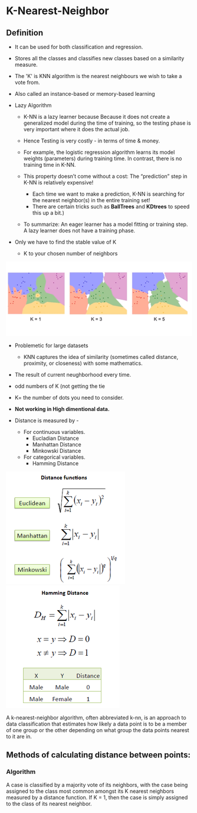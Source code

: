 # K-Nearest-Neighbor
## Definition
* It can be used for both classification and regression.
* Stores all the classes and classifies new classes based on a similarity measure.
* The 'K' is KNN algorithm is the nearest neighbours we wish to take a vote from.
* Also called an instance-based or memory-based learning
* Lazy Algorithm
    - K-NN is a lazy learner because Because it does not create a generalized model during the time of training, so the testing phase is very important where it does the actual job. 
    - Hence Testing is very costly - in terms of time & money.
    - For example, the logistic regression algorithm learns its model weights (parameters) during training time. In contrast, there is no training time in K-NN.
    - This property doesn’t come without a cost: The “prediction” step in K-NN is relatively expensive!
        
         - Each time we want to make a prediction, K-NN is searching for the nearest neighbor(s) in the entire training set! 
         - There are certain tricks such as **BallTrees** and **KDtrees** to speed this up a bit.)
    - To summarize: An eager learner has a model fitting or training step. A lazy learner does not have a training phase.
    
* Only we have to find the stable value of K
     - K to your chosen number of neighbors

<img src="knn.png?raw=true">

* Problemetic for large datasets
    - KNN captures the idea of similarity (sometimes called distance, proximity, or closeness) with some mathematics.
    
* The result of current neughborhood every time.
* odd numbers of K (not getting the tie 
* K= the number of dots you need to consider.
* **Not working in High dimentional data.**

* Distance is measured by -
    * For continuous variables.
        * Eucladian Distance 
        * Manhattan Distance
        * Minkowski Distance
    * For categorical variables.
        * Hamming Distance
<img src="KNN_similarity.png?raw=true">

<img src="KNN_hamming.png?raw=true">

A k-nearest-neighbor algorithm, often abbreviated k-nn, is an approach to data classification that estimates how likely a data point is to be a member of one group or the other depending on what group the data points nearest to it are in.

## Methods of calculating distance between points:
### Algorithm		
A case is classified by a majority vote of its neighbors, with the case being assigned to the class most common amongst its K nearest neighbors measured by a distance function. If K = 1, then the case is simply assigned to the class of its nearest neighbor.    

